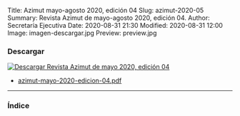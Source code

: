 Title: Azimut mayo-agosto 2020, edición 04
Slug: azimut-2020-05
Summary: Revista Azimut de mayo-agosto 2020, edición 04.
Author: Secretaría Ejecutiva
Date: 2020-08-31 21:30
Modified: 2020-08-31 12:00
Image: imagen-descargar.jpg
Preview: preview.jpg 


### Descargar

<a href="azimut-mayo-2020-edicion-04.pdf"><img class="img-fluid" src="imagen-descargar.jpg" alt="Descargar Revista Azimut de mayo 2020, edición 04"></a> 

* [azimut-mayo-2020-edicion-04.pdf](azimut-mayo-2020-edicion-04.pdf)

---

### Índice